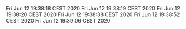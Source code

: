 Fri Jun 12 19:38:18 CEST 2020
Fri Jun 12 19:38:19 CEST 2020
Fri Jun 12 19:38:20 CEST 2020
Fri Jun 12 19:38:38 CEST 2020
Fri Jun 12 19:38:52 CEST 2020
Fri Jun 12 19:39:06 CEST 2020
